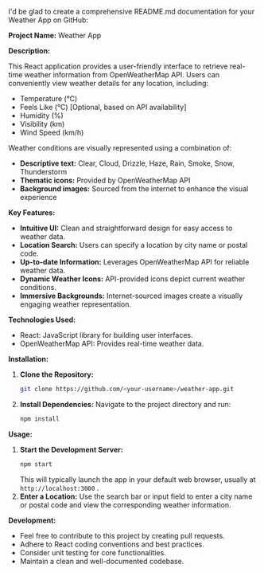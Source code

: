 I'd be glad to create a comprehensive README.md documentation for your Weather App on GitHub:

**Project Name:** Weather App

**Description:**

This React application provides a user-friendly interface to retrieve real-time weather information from OpenWeatherMap API. Users can conveniently view weather details for any location, including:

* Temperature (°C)
* Feels Like (°C) [Optional, based on API availability]
* Humidity (%)
* Visibility (km)
* Wind Speed (km/h)

Weather conditions are visually represented using a combination of:

* **Descriptive text:** Clear, Cloud, Drizzle, Haze, Rain, Smoke, Snow, Thunderstorm
* **Thematic icons:** Provided by OpenWeatherMap API
* **Background images:** Sourced from the internet to enhance the visual experience

**Key Features:**

* **Intuitive UI:** Clean and straightforward design for easy access to weather data.
* **Location Search:** Users can specify a location by city name or postal code.
* **Up-to-date Information:** Leverages OpenWeatherMap API for reliable weather data.
* **Dynamic Weather Icons:** API-provided icons depict current weather conditions.
* **Immersive Backgrounds:** Internet-sourced images create a visually engaging weather representation.

**Technologies Used:**

* React: JavaScript library for building user interfaces.
* OpenWeatherMap API: Provides real-time weather data.

**Installation:**

1. **Clone the Repository:**
   ```bash
   git clone https://github.com/<your-username>/weather-app.git
   ```
2. **Install Dependencies:**
   Navigate to the project directory and run:
   ```bash
   npm install
   ```

**Usage:**

1. **Start the Development Server:**
   ```bash
   npm start
   ```
   This will typically launch the app in your default web browser, usually at `http://localhost:3000` .
2. **Enter a Location:**
   Use the search bar or input field to enter a city name or postal code and view the corresponding weather information.

**Development:**

* Feel free to contribute to this project by creating pull requests.
* Adhere to React coding conventions and best practices.
* Consider unit testing for core functionalities.
* Maintain a clean and well-documented codebase.
